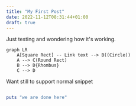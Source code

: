 ```yaml
---
title: "My First Post"
date: 2022-11-12T08:31:44+01:00
draft: true
---
```


Just testing and wondering how it's working.

```mermaid
graph LR
    A[Square Rect] -- Link text --> B((Circle))
    A --> C(Round Rect)
    B --> D{Rhombus}
    C --> D
```

Want still to support normal snippet

```ruby

puts "we are done here"

```
